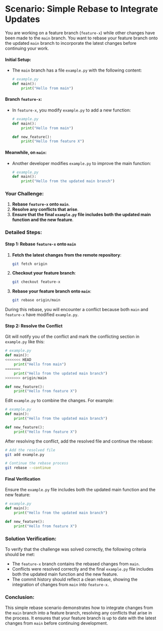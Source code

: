 # Scenario: Simple Rebase to Integrate Updates

You are working on a feature branch (`feature-x`) while other changes have been made to the `main` branch. You want to rebase your feature branch onto the updated `main` branch to incorporate the latest changes before continuing your work.

#### Initial Setup:

- The `main` branch has a file `example.py` with the following content:
  ```python
  # example.py
  def main():
      print("Hello from main")
  ```

#### Branch `feature-x`:

- In `feature-x`, you modify `example.py` to add a new function:
  ```python
  # example.py
  def main():
      print("Hello from main")

  def new_feature():
      print("Hello from feature X")
  ```

#### Meanwhile, on `main`:

- Another developer modifies `example.py` to improve the main function:
  ```python
  # example.py
  def main():
      print("Hello from the updated main branch")
  ```

### Your Challenge:

1. **Rebase `feature-x` onto `main`**.
2. **Resolve any conflicts that arise**.
3. **Ensure that the final `example.py` file includes both the updated main function and the new feature**.

### Detailed Steps:

#### Step 1: Rebase `feature-x` onto `main`

1. **Fetch the latest changes from the remote repository**:
   ```sh
   git fetch origin
   ```

2. **Checkout your feature branch**:
   ```sh
   git checkout feature-x
   ```

3. **Rebase your feature branch onto `main`**:
   ```sh
   git rebase origin/main
   ```

During this rebase, you will encounter a conflict because both `main` and `feature-x` have modified `example.py`.

#### Step 2: Resolve the Conflict

Git will notify you of the conflict and mark the conflicting section in `example.py` like this:

```python
# example.py
def main():
<<<<<<< HEAD
    print("Hello from main")
=======
    print("Hello from the updated main branch")
>>>>>>> origin/main

def new_feature():
    print("Hello from feature X")
```

Edit `example.py` to combine the changes. For example:

```python
# example.py
def main():
    print("Hello from the updated main branch")

def new_feature():
    print("Hello from feature X")
```

After resolving the conflict, add the resolved file and continue the rebase:

```sh
# Add the resolved file
git add example.py

# Continue the rebase process
git rebase --continue
```

#### Final Verification

Ensure the `example.py` file includes both the updated main function and the new feature:

```python
# example.py
def main():
    print("Hello from the updated main branch")

def new_feature():
    print("Hello from feature X")
```

### Solution Verification:

To verify that the challenge was solved correctly, the following criteria should be met:
- The `feature-x` branch contains the rebased changes from `main`.
- Conflicts were resolved correctly and the final `example.py` file includes both the updated main function and the new feature.
- The commit history should reflect a clean rebase, showing the integration of changes from `main` into `feature-x`.

### Conclusion:

This simple rebase scenario demonstrates how to integrate changes from the `main` branch into a feature branch, resolving any conflicts that arise in the process. It ensures that your feature branch is up to date with the latest changes from `main` before continuing development.
